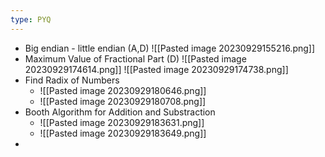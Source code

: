 ```yaml
---
type: PYQ
---
```


- Big endian - little endian (A,D) 
  ![[Pasted image 20230929155216.png]]
- Maximum Value of Fractional Part (D) 
  ![[Pasted image 20230929174614.png]]
	![[Pasted image 20230929174738.png]]
- Find Radix of Numbers
	- ![[Pasted image 20230929180646.png]]
	- ![[Pasted image 20230929180708.png]]
- Booth Algorithm for Addition and Substraction
	- ![[Pasted image 20230929183631.png]]
	- ![[Pasted image 20230929183649.png]]
- 